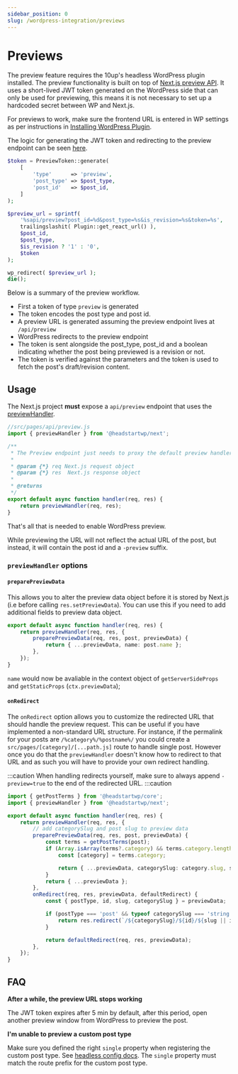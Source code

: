 ```yaml
---
sidebar_position: 0
slug: /wordpress-integration/previews
---
```


# Previews

The preview feature requires the 10up's headless WordPress plugin installed. The preview functionality is built on top of [Next.js preview API](https://nextjs.org/docs/advanced-features/preview-mode). It uses a short-lived JWT token generated on the WordPress side that can only be used for previewing, this means it is not necessary to set up a hardcoded secret between WP and Next.js.

For previews to work, make sure the frontend URL is entered in WP settings as per instructions in [Installing WordPress Plugin](/docs/getting-started/installing-wordpress-plugin).

The logic for generating the JWT token and redirecting to the preview endpoint can be seen [here](https://github.com/10up/headless/blob/develop/wp/tenup-headless-wp/includes/classes/Preview/preview.php).

```php
$token = PreviewToken::generate(
	[
		'type'      => 'preview',
		'post_type' => $post_type,
		'post_id'   => $post_id,
	]
);

$preview_url = sprintf(
	'%sapi/preview?post_id=%d&post_type=%s&is_revision=%s&token=%s',
	trailingslashit( Plugin::get_react_url() ),
	$post_id,
	$post_type,
	$is_revision ? '1' : '0',
	$token
);

wp_redirect( $preview_url );
die();
```
Below is a summary of the preview workflow.

- First a token of type `preview` is generated
- The token encodes the post type and post id.
- A preview URL is generated assuming the preview endpoint lives at `/api/preview`
- WordPress redirects to the preview endpoint
- The token is sent alongside the post_type, post_id and a boolean indicating whether the post being previewed is a revision or not. 
- The token is verified against the parameters and the token is used to fetch the post's draft/revision content.



## Usage

The Next.js project **must** expose a `api/preview` endpoint that uses the [previewHandler](/api/modules/headstartwp_next/#previewhandler).

```javascript
//src/pages/api/preview.js
import { previewHandler } from '@headstartwp/next';

/**
 * The Preview endpoint just needs to proxy the default preview handler
 *
 * @param {*} req Next.js request object
 * @param {*} res  Next.js response object
 *
 * @returns
 */
export default async function handler(req, res) {
	return previewHandler(req, res);
}
```

That's all that is needed to enable WordPress preview.

While previewing the URL will not reflect the actual URL of the post, but instead, it will contain the post id and a `-preview` suffix.

### `previewHandler` options

#### `preparePreviewData`

This allows you to alter the preview data object before it is stored by Next.js (i.e before calling `res.setPreviewData`). You can use this if you need to add additional fields to preview data object.

```ts
export default async function handler(req, res) {
	return previewHandler(req, res, {
		preparePreviewData(req, res, post, previewData) {
			return { ...previewData, name: post.name };
		},
	});
}
```

`name` would now be avaliable in the context object of `getServerSideProps` and `getStaticProps` (`ctx.previewData`);

#### `onRedirect`

The `onRedirect` option allows you to customize the redirected URL that should handle the preview request. This can be useful if you have implemented a non-standard URL structure. For instance, if the permalink for your posts are `/%category%/%postname%/` you could create a `src/pages/[category]/[...path.js]` route to handle single post. However once you do that the `previewHandler` doesn't know how to redirect to that URL and as such you will have to provide your own redirect handling.

:::caution
When handling redirects yourself, make sure to always append `-preview=true` to the end of the redirected URL.
:::caution

```ts
import { getPostTerms } from '@headstartwp/core';
import { previewHandler } from '@headstartwp/next';

export default async function handler(req, res) {
	return previewHandler(req, res, {
		// add categorySlug and post slug to preview data
		preparePreviewData(req, res, post, previewData) {
			const terms = getPostTerms(post);
			if (Array.isArray(terms?.category) && terms.category.length > 0) {
				const [category] = terms.category;

				return { ...previewData, categorySlug: category.slug, slug: post.slug };
			}
			return { ...previewData };
		},
		onRedirect(req, res, previewData, defaultRedirect) {
			const { postType, id, slug, categorySlug } = previewData;

			if (postType === 'post' && typeof categorySlug === 'string') {
				return res.redirect(`/${categorySlug}/${id}/${slug || id}-preview=true`);
			}

			return defaultRedirect(req, res, previewData);
		},
	});
}
```

## FAQ

**After a while, the preview URL stops working**

The JWT token expires after 5 min by default, after this period, open another preview window from WordPress to preview the post.

**I'm unable to preview a custom post type**

Make sure you defined the right `single` property when registering the custom post type. See [headless config docs](/docs/getting-started/headless-config/#customposttypes). The `single` property must match the route prefix for the custom post type.